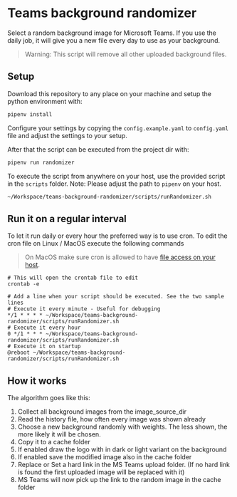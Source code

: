 # Teams background randomizer
Select a random background image for Microsoft Teams.
If you use the daily job, it will give you a new file every day to use as your background.

> Warning: This script will remove all other uploaded background files.

## Setup

Download this repository to any place on your machine and setup the python environment with:

```bash
pipenv install
```

Configure your settings by copying the `config.example.yaml` to `config.yaml` file and adjust the settings to your setup.

After that the script can be executed from the project dir with:

```bash
pipenv run randomizer
```

To execute the script from anywhere on your host, use the provided script in the `scripts` folder.
Note: Please adjust the path to `pipenv` on your host.

```bash
~/Workspace/teams-background-randomizer/scripts/runRandomizer.sh
```

## Run it on a regular interval

To let it run daily or every hour the preferred way is to use cron.
To edit the cron file on Linux / MacOS execute the following commands

> On MacOS make sure cron is allowed to have [file access on your host](https://apple.stackexchange.com/a/378558).

```shell
# This will open the crontab file to edit
crontab -e

# Add a line when your script should be executed. See the two sample lines
# Execute it every minute - Useful for debugging
*/1 * * * * ~/Workspace/teams-background-randomizer/scripts/runRandomizer.sh
# Execute it every hour
0 */1 * * * ~/Workspace/teams-background-randomizer/scripts/runRandomizer.sh
# Execute it on startup
@reboot ~/Workspace/teams-background-randomizer/scripts/runRandomizer.sh
```

## How it works

The algorithm goes like this:

1. Collect all background images from the image_source_dir
2. Read the history file, how often every image was shown already
3. Choose a new background randomly with weights. The less shown, the more likely it will be chosen.
4. Copy it to a cache folder
5. If enabled draw the logo with in dark or light variant on the background
6. If enabled save the modified image also in the cache folder
7. Replace or Set a hard link in the MS Teams upload folder. (If no hard link is found the first uploaded image will be replaced with it)
8. MS Teams will now pick up the link to the random image in the cache folder
